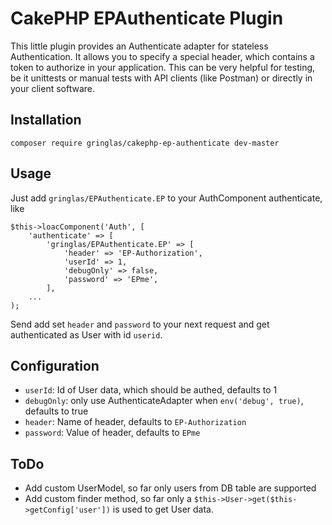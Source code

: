 # CakePHP EPAuthenticate Plugin 
This little plugin provides an Authenticate adapter for stateless Authentication. It allows you to specify a special header, which contains a token to authorize in your application. This can be very helpful for testing, be it unittests or manual tests with API clients (like Postman) or directly in your client software.

## Installation

````
composer require gringlas/cakephp-ep-authenticate dev-master
````

## Usage

Just add `gringlas/EPAuthenticate.EP` to your AuthComponent authenticate, like 

````
$this->loacComponent('Auth', [
    'authenticate' => [
        'gringlas/EPAuthenticate.EP' => [
            'header' => 'EP-Authorization',
            'userId' => 1,
            'debugOnly' => false,
            'password' => 'EPme',
        ],
    ...
);
````

Send add set `header` and `password` to your next request and get authenticated as User with id `userid`.

## Configuration

- `userId`: Id of User data, which should be authed, defaults to 1
- `debugOnly`: only use AuthenticateAdapter when `env('debug', true)`, defaults to true
- `header`: Name of header, defaults to `EP-Authorization`
- `password`: Value of header, defaults to `EPme`


## ToDo

* Add custom UserModel, so far only users from DB table are supported
* Add custom finder method, so far only a `$this->User->get($this->getConfig['user'])` is used to get User data.
